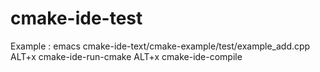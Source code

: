 # cmake-ide-test
Example : 
emacs cmake-ide-text/cmake-example/test/example_add.cpp
ALT+x cmake-ide-run-cmake
ALT+x cmake-ide-compile
